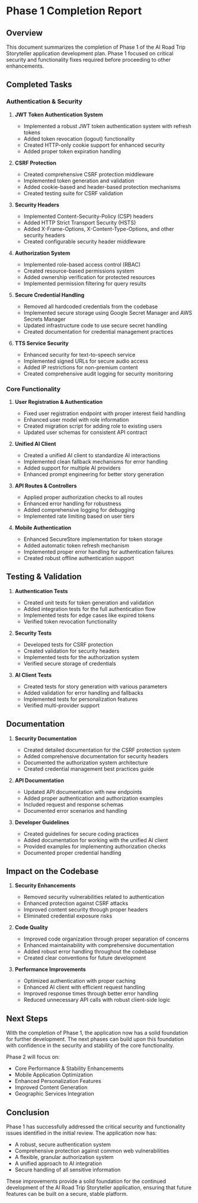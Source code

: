 # Phase 1 Completion Report

## Overview

This document summarizes the completion of Phase 1 of the AI Road Trip Storyteller application development plan. Phase 1 focused on critical security and functionality fixes required before proceeding to other enhancements.

## Completed Tasks

### Authentication & Security

1. **JWT Token Authentication System**
   - Implemented a robust JWT token authentication system with refresh tokens
   - Added token revocation (logout) functionality
   - Created HTTP-only cookie support for enhanced security
   - Added proper token expiration handling

2. **CSRF Protection**
   - Created comprehensive CSRF protection middleware
   - Implemented token generation and validation
   - Added cookie-based and header-based protection mechanisms
   - Created testing suite for CSRF validation

3. **Security Headers**
   - Implemented Content-Security-Policy (CSP) headers
   - Added HTTP Strict Transport Security (HSTS)
   - Added X-Frame-Options, X-Content-Type-Options, and other security headers
   - Created configurable security header middleware

4. **Authorization System**
   - Implemented role-based access control (RBAC)
   - Created resource-based permissions system
   - Added ownership verification for protected resources
   - Implemented permission filtering for query results

5. **Secure Credential Handling**
   - Removed all hardcoded credentials from the codebase
   - Implemented secure storage using Google Secret Manager and AWS Secrets Manager
   - Updated infrastructure code to use secure secret handling
   - Created documentation for credential management practices

6. **TTS Service Security**
   - Enhanced security for text-to-speech service
   - Implemented signed URLs for secure audio access
   - Added IP restrictions for non-premium content
   - Created comprehensive audit logging for security monitoring

### Core Functionality

1. **User Registration & Authentication**
   - Fixed user registration endpoint with proper interest field handling
   - Enhanced user model with role information
   - Created migration script for adding role to existing users
   - Updated user schemas for consistent API contract

2. **Unified AI Client**
   - Created a unified AI client to standardize AI interactions
   - Implemented clean fallback mechanisms for error handling
   - Added support for multiple AI providers
   - Enhanced prompt engineering for better story generation

3. **API Routes & Controllers**
   - Applied proper authorization checks to all routes
   - Enhanced error handling for robustness
   - Added comprehensive logging for debugging
   - Implemented rate limiting based on user tiers

4. **Mobile Authentication**
   - Enhanced SecureStore implementation for token storage
   - Added automatic token refresh mechanism
   - Implemented proper error handling for authentication failures
   - Created robust offline authentication support

## Testing & Validation

1. **Authentication Tests**
   - Created unit tests for token generation and validation
   - Added integration tests for the full authentication flow
   - Implemented tests for edge cases like expired tokens
   - Verified token revocation functionality

2. **Security Tests**
   - Developed tests for CSRF protection
   - Created validation for security headers
   - Implemented tests for the authorization system
   - Verified secure storage of credentials

3. **AI Client Tests**
   - Created tests for story generation with various parameters
   - Added validation for error handling and fallbacks
   - Implemented tests for personalization features
   - Verified multi-provider support

## Documentation

1. **Security Documentation**
   - Created detailed documentation for the CSRF protection system
   - Added comprehensive documentation for security headers
   - Documented the authorization system architecture
   - Created credential management best practices guide

2. **API Documentation**
   - Updated API documentation with new endpoints
   - Added proper authentication and authorization examples
   - Included request and response schemas
   - Documented error scenarios and handling

3. **Developer Guidelines**
   - Created guidelines for secure coding practices
   - Added documentation for working with the unified AI client
   - Provided examples for implementing authorization checks
   - Documented proper credential handling

## Impact on the Codebase

1. **Security Enhancements**
   - Removed security vulnerabilities related to authentication
   - Enhanced protection against CSRF attacks
   - Improved content security through proper headers
   - Eliminated credential exposure risks

2. **Code Quality**
   - Improved code organization through proper separation of concerns
   - Enhanced maintainability with comprehensive documentation
   - Added robust error handling throughout the codebase
   - Created clear conventions for future development

3. **Performance Improvements**
   - Optimized authentication with proper caching
   - Enhanced AI client with efficient request handling
   - Improved response times through better error handling
   - Reduced unnecessary API calls with robust client-side logic

## Next Steps

With the completion of Phase 1, the application now has a solid foundation for further development. The next phases can build upon this foundation with confidence in the security and stability of the core functionality.

Phase 2 will focus on:
- Core Performance & Stability Enhancements
- Mobile Application Optimization
- Enhanced Personalization Features
- Improved Content Generation
- Geographic Services Integration

## Conclusion

Phase 1 has successfully addressed the critical security and functionality issues identified in the initial review. The application now has:

- A robust, secure authentication system
- Comprehensive protection against common web vulnerabilities
- A flexible, granular authorization system
- A unified approach to AI integration
- Secure handling of all sensitive information

These improvements provide a solid foundation for the continued development of the AI Road Trip Storyteller application, ensuring that future features can be built on a secure, stable platform.